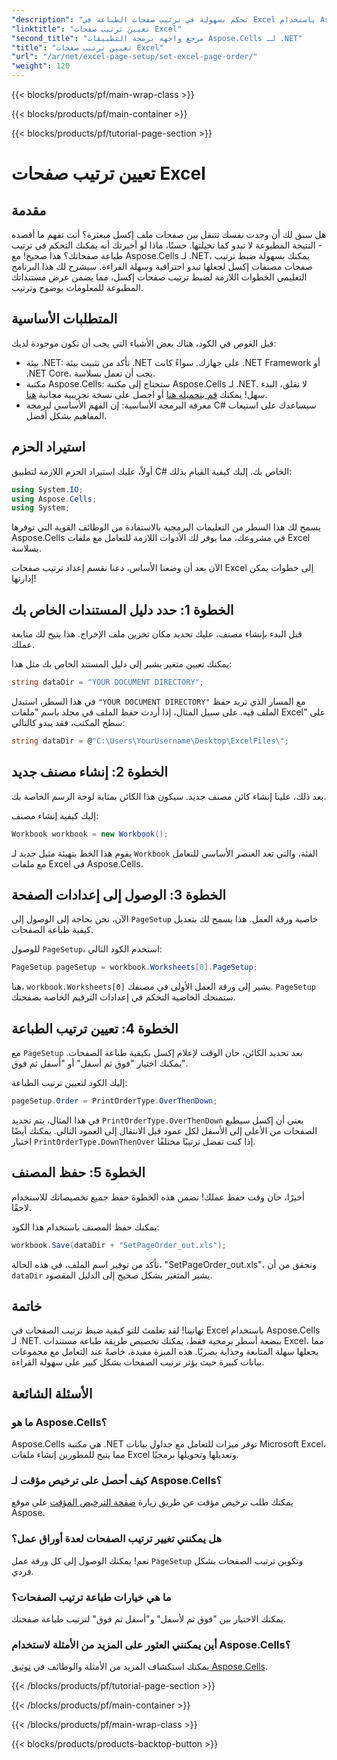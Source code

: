```yaml
---
"description": "تحكم بسهولة في ترتيب صفحات الطباعة في Excel باستخدام Aspose.Cells لـ .NET. تعرّف على كيفية تخصيص سير عملك في هذا الدليل التفصيلي."
"linktitle": "تعيين ترتيب صفحات Excel"
"second_title": "مرجع واجهة برمجة التطبيقات Aspose.Cells لـ .NET"
"title": "تعيين ترتيب صفحات Excel"
"url": "/ar/net/excel-page-setup/set-excel-page-order/"
"weight": 120
---
```


{{< blocks/products/pf/main-wrap-class >}}

{{< blocks/products/pf/main-container >}}

{{< blocks/products/pf/tutorial-page-section >}}

# تعيين ترتيب صفحات Excel

## مقدمة

هل سبق لك أن وجدت نفسك تتنقل بين صفحات ملف إكسل مبعثرة؟ أنت تفهم ما أقصده - النتيجة المطبوعة لا تبدو كما تخيلتها. حسنًا، ماذا لو أخبرتك أنه يمكنك التحكم في ترتيب طباعة صفحاتك؟ هذا صحيح! مع Aspose.Cells لـ .NET، يمكنك بسهولة ضبط ترتيب صفحات مصنفات إكسل لجعلها تبدو احترافية وسهلة القراءة. سيشرح لك هذا البرنامج التعليمي الخطوات اللازمة لضبط ترتيب صفحات إكسل، مما يضمن عرض مستنداتك المطبوعة للمعلومات بوضوح وترتيب.

## المتطلبات الأساسية

قبل الغوص في الكود، هناك بعض الأشياء التي يجب أن تكون موجودة لديك:

- بيئة .NET: تأكد من تثبيت بيئة .NET على جهازك. سواءً كانت .NET Framework أو .NET Core، يجب أن تعمل بسلاسة.
- مكتبة Aspose.Cells: ستحتاج إلى مكتبة Aspose.Cells لـ .NET. لا تقلق، البدء سهل! يمكنك [قم بتحميله هنا](https://releases.aspose.com/cells/net/) أو احصل على نسخة تجريبية مجانية [هنا](https://releases.aspose.com/).
- معرفة البرمجة الأساسية: إن الفهم الأساسي لبرمجة C# سيساعدك على استيعاب المفاهيم بشكل أفضل.

## استيراد الحزم

أولاً، عليك استيراد الحزم اللازمة لتطبيق C# الخاص بك. إليك كيفية القيام بذلك:

```csharp
using System.IO;
using Aspose.Cells;
using System;
```

يسمح لك هذا السطر من التعليمات البرمجية بالاستفادة من الوظائف القوية التي توفرها Aspose.Cells في مشروعك، مما يوفر لك الأدوات اللازمة للتعامل مع ملفات Excel بسلاسة.

الآن بعد أن وضعنا الأساس، دعنا نقسم إعداد ترتيب صفحات Excel إلى خطوات يمكن إدارتها!

## الخطوة 1: حدد دليل المستندات الخاص بك

قبل البدء بإنشاء مصنف، عليك تحديد مكان تخزين ملف الإخراج. هذا يتيح لك متابعة عملك. 

يمكنك تعيين متغير يشير إلى دليل المستند الخاص بك مثل هذا:

```csharp
string dataDir = "YOUR DOCUMENT DIRECTORY";
```

في هذا السطر، استبدل `"YOUR DOCUMENT DIRECTORY"` مع المسار الذي تريد حفظ الملف فيه. على سبيل المثال، إذا أردت حفظ الملف في مجلد باسم "ملفات Excel" على سطح المكتب، فقد يبدو كالتالي:

```csharp
string dataDir = @"C:\Users\YourUsername\Desktop\ExcelFiles\";
```

## الخطوة 2: إنشاء مصنف جديد


بعد ذلك، علينا إنشاء كائن مصنف جديد. سيكون هذا الكائن بمثابة لوحة الرسم الخاصة بك.

إليك كيفية إنشاء مصنف:

```csharp
Workbook workbook = new Workbook();
```

يقوم هذا الخط بتهيئة مثيل جديد لـ `Workbook` الفئة، والتي تعد العنصر الأساسي للتعامل مع ملفات Excel في Aspose.Cells.

## الخطوة 3: الوصول إلى إعدادات الصفحة


الآن، نحن بحاجة إلى الوصول إلى `PageSetup` خاصية ورقة العمل. هذا يسمح لك بتعديل كيفية طباعة الصفحات.

للوصول `PageSetup`، استخدم الكود التالي:

```csharp
PageSetup pageSetup = workbook.Worksheets[0].PageSetup;
```

هنا، `workbook.Worksheets[0]` يشير إلى ورقة العمل الأولى في مصنفك. `PageSetup` ستمنحك الخاصية التحكم في إعدادات الترقيم الخاصة بصفحتك.

## الخطوة 4: تعيين ترتيب الطباعة


مع `PageSetup` بعد تحديد الكائن، حان الوقت لإعلام إكسل بكيفية طباعة الصفحات. يمكنك اختيار "فوق ثم أسفل" أو "أسفل ثم فوق".

إليك الكود لتعيين ترتيب الطباعة:

```csharp
pageSetup.Order = PrintOrderType.OverThenDown;
```

في هذا المثال، يتم تحديد `PrintOrderType.OverThenDown` يعني أن إكسل سيطبع الصفحات من الأعلى إلى الأسفل لكل عمود قبل الانتقال إلى العمود التالي. يمكنك أيضًا اختيار `PrintOrderType.DownThenOver` إذا كنت تفضل ترتيبًا مختلفًا.

## الخطوة 5: حفظ المصنف


أخيرًا، حان وقت حفظ عملك! تضمن هذه الخطوة حفظ جميع تخصيصاتك للاستخدام لاحقًا.

يمكنك حفظ المصنف باستخدام هذا الكود:

```csharp
workbook.Save(dataDir + "SetPageOrder_out.xls");
```

تأكد من توفير اسم الملف، في هذه الحالة، "SetPageOrder_out.xls"، وتحقق من أن `dataDir` يشير المتغير بشكل صحيح إلى الدليل المقصود.

## خاتمة

تهانينا! لقد تعلمتَ للتو كيفية ضبط ترتيب الصفحات في Excel باستخدام Aspose.Cells لـ .NET. ببضعة أسطر برمجية فقط، يمكنك تخصيص طريقة طباعة مستندات Excel، مما يجعلها سهلة المتابعة وجذابة بصريًا. هذه الميزة مفيدة، خاصةً عند التعامل مع مجموعات بيانات كبيرة حيث يؤثر ترتيب الصفحات بشكل كبير على سهولة القراءة. 

## الأسئلة الشائعة

### ما هو Aspose.Cells؟
Aspose.Cells هي مكتبة .NET توفر ميزات للتعامل مع جداول بيانات Microsoft Excel، مما يتيح للمطورين إنشاء ملفات Excel وتعديلها وتحويلها برمجيًا.

### كيف أحصل على ترخيص مؤقت لـ Aspose.Cells؟
يمكنك طلب ترخيص مؤقت عن طريق زيارة [صفحة الترخيص المؤقت](https://purchase.aspose.com/temporary-license/) على موقع Aspose.

### هل يمكنني تغيير ترتيب الصفحات لعدة أوراق عمل؟
نعم! يمكنك الوصول إلى كل ورقة عمل `PageSetup` وتكوين ترتيب الصفحات بشكل فردي.

### ما هي خيارات طباعة ترتيب الصفحات؟
يمكنك الاختيار بين "فوق ثم لأسفل" و"أسفل ثم فوق" لترتيب طباعة صفحتك.

### أين يمكنني العثور على المزيد من الأمثلة لاستخدام Aspose.Cells؟
يمكنك استكشاف المزيد من الأمثلة والوظائف في [توثيق Aspose.Cells](https://reference.aspose.com/cells/net/).

{{< /blocks/products/pf/tutorial-page-section >}}

{{< /blocks/products/pf/main-container >}}

{{< /blocks/products/pf/main-wrap-class >}}

{{< blocks/products/products-backtop-button >}}